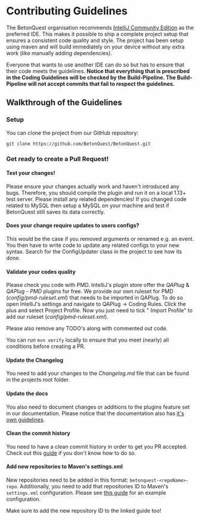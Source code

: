 # Contributing Guidelines

The BetonQuest organisation recommends <a href="https://www.jetbrains.com/idea/" target="_blank">IntelliJ Community
Edition</a> as the preferred IDE. This makes it possible to ship a complete project setup that ensures a consistent code
quality and style. The project has been setup using maven and will build immediately on your device without any extra
work (like manually adding dependencies).

Everyone that wants to use another IDE can do so but has to ensure that their code meets the guidelines.
**Notice that everything that is prescribed in the Coding Guidelines will be checked by the Build-Pipeline. The
Build-Pipeline will not accept commits that fail to respect the guidelines.**

## Walkthrough of the Guidelines

### Setup

You can clone the project from our GitHub repository:

```
git clone https://github.com/BetonQuest/BetonQuest.git
```

### Get ready to create a Pull Request!

#### Test your changes!

Please ensure your changes actually work and haven't introduced any bugs. Therefore, you should compile the plugin and
run it on a local 1.13+ test server. Please install any related dependencies! If you changed code related to MySQL then
setup a MySQL on your machine and test if BetonQuest still saves its data correctly.

#### Does your change require updates to users configs?

This would be the case if you removed arguments or renamed e.g. an event. You then have to write code to update any
related configs to your new syntax. Search for the ConfigUpdater class in the project to see how its done.

#### Validate your codes quality

Please check you code with PMD. IntelliJ's plugin store offer the _QAPlug_ & _QAPlug - PMD_ plugins for free. We provide
our own ruleset for PMD (_config/pmd-ruleset.xml_) that needs to be imported in QAPlug. To do so open IntelliJ's
settings and navigate to QAPlug -> Coding Rules. Click the plus and select Project Profile. Now you just need to tick "
Import Profile" to add our ruleset (_config/pmd-ruleset.xml_).

Please also remove any TODO's along with commented out code.

You can run `mvn verify` locally to ensure that you meet (nearly) all conditions before creating a PR.

#### Update the Changelog

You need to add your changes to the _Changelog.md_ file that can be found in the projects root folder.

#### Update the docs

You also need to document changes or additions to the plugins feature set in our documentation. Please notice that the
documentation also has [it's own guidelines](../Docs/Guidelines.md).

#### Clean the commit history

You need to have a clean commit history in order to get you PR accepted. Check out
this <a href="https://medium.com/@catalinaturlea/clean-git-history-a-step-by-step-guide-eefc0ad8696d" target="_blank">
guide</a> if you don't know how to do so.

#### Add new repositories to Maven's settings.xml

New repositories need to be added in this format: `betonquest-<repoName>-repo`.
Additionally, you need to add that repositories ID to Maven's `settings.xml` configuration.
Please see [this guide](../SetupIDE.md#build-speed-up) for an example configuration.

Make sure to add the new repository ID to the linked guide too!
